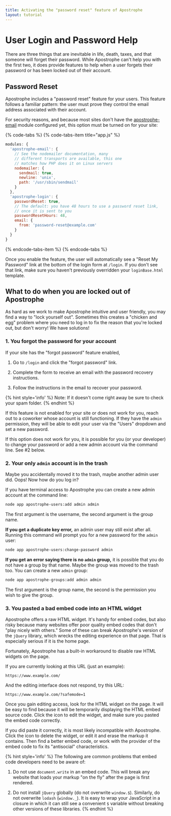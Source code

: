 ```yaml
---
title: Activating the "password reset" feature of Apostrophe
layout: tutorial
---
```


# User Login and Password Help

There are three things that are inevitable in life, death, taxes, and that someone will forget their password. While Apostrophe can't help you with the first two, it does provide features to help when a user forgets their password or has been locked out of their account.

## Password Reset

Apostrophe includes a "password reset" feature for your users. This feature follows a familiar pattern: the user must prove they control the email address associated with their account.

For security reasons, and because most sites don't have the [apostrophe-email](/tutorials/devops/email.md) module configured yet, this option must be turned on for your site:

{% code-tabs %}
{% code-tabs-item title="app.js" %}
```javascript
modules: {
  'apostrophe-email': {
    // See the nodemailer documentation, many
    // different transports are available, this one
    // matches how PHP does it on Linux servers
    nodemailer: {
      sendmail: true,
      newline: 'unix',
      path: '/usr/sbin/sendmail'
    }
  },
  'apostrophe-login': {
    passwordReset: true,
    // The default: you have 48 hours to use a password reset link,
    // once it is sent to you
    passwordResetHours: 48,
    email: {
      from: 'password-reset@example.com'
    }
  }
}
```
{% endcode-tabs-item %}
{% endcode-tabs %}

Once you enable the feature, the user will automatically see a "Reset My Password" link at the bottom of the login form at `/login`. If you don't see that link, make sure you haven't previously overridden your `loginBase.html` template.

## What to do when you are locked out of Apostrophe

As hard as we work to make Apostrophe intuitive and user friendly, you may find a way to "lock yourself out". Sometimes this creates a "chicken and egg" problem where you need to log in to fix the reason that you're locked out, but don't worry! We have solutions!

### 1. You forgot the password for your account

If your site has the "forgot password" feature enabled, 

1. Go to `/login` and click the "forgot password" link. 

2. Complete the form to receive an email with the password recovery instructions.

3. Follow the instructions in the email to recover your password.

{% hint style='info' %}
Note: If it doesn't come right away be sure to check your spam folder.
{% endhint %}

If this feature is not enabled for your site or does not work for you, reach out to a coworker whose account is still functioning. If they have the `admin` permission, they will be able to edit your user via the "Users" dropdown and set a new password. 

If this option does not work for you, it is possible for you (or your developer) to change your password or add a new admin account via the command line. See #2 below.

### 2. Your only `admin` account is in the trash

Maybe you accidentally moved it to the trash, maybe another admin user did. Oops! Now how do you log in?

If you have terminal access to Apostrophe you can create a new admin account at the command line:

``` bash
node app apostrophe-users:add admin admin
```

The first argument is the username, the second argument is the group name.

**If you get a duplicate key error,** an admin user may still exist after all. Running this command will prompt you for a new password for the `admin` user:

``` bash
node app apostrophe-users:change-password admin
```

**If you get an error saying there is no `admin` group,** it is possible that you do not have a group by that name. Maybe the group was moved to the trash too. You can create a new `admin` group:

``` bash
node app apostrophe-groups:add admin admin
```

The first argument is the group name, the second is the permission you wish to give the group.

### 3. You pasted a bad embed code into an HTML widget

Apostrophe offers a raw HTML widget. It's handy for embed codes, but also risky because many websites offer poor quality embed codes that don't "play nicely with others." Some of these can break Apostrophe's version of the `jQuery` library, which wrecks the editing experience on that page. That is especially serious if it is the home page.

Fortunately, Apostrophe has a built-in workaround to disable raw HTML widgets on the page.

If you are currently looking at this URL (just an example):

```url 
https://www.example.com/
```

And the editing interface does not respond, try this URL:

```url
https://www.example.com/?safemode=1
```

Once you gain editing access, look for the HTML widget on the page. It will be easy to find because it will be temporarily displaying the HTML embed source code. Click the icon to edit the widget, and make sure you pasted the embed code correctly.

If you did paste it correctly, it is most likely incompatible with Apostrophe. Click the icon to delete the widget, or edit it and erase the markup it contains. Then find a better embed code, or work with the provider of the embed code to fix its "antisocial" characteristics.

{% hint style='info' %}
The following are common problems that embed code developers need to be aware of:
 
1. Do not use `document.write` in an embed code. This will break any website that loads your markup "on the fly" after the page is first rendered.
 
2. Do not install `jQuery` globally (do not overwrite `window.$`). Similarly, do not overwrite `lodash` (`window._`). It is easy to wrap your JavaScript in a closure in which it can still see a convenient `$` variable without breaking other versions of these libraries.
{% endhint %}
